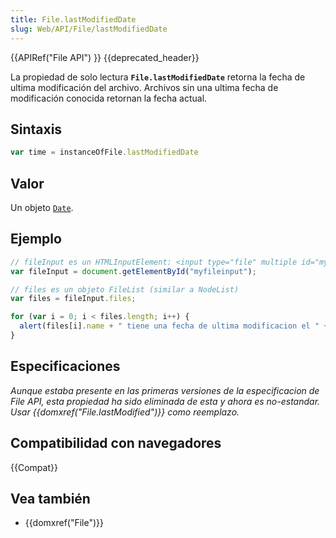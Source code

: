 ```yaml
---
title: File.lastModifiedDate
slug: Web/API/File/lastModifiedDate
---
```


{{APIRef("File API") }} {{deprecated_header}}

La propiedad de solo lectura **`File.lastModifiedDate`** retorna la fecha de ultima modificación del archivo. Archivos sin una ultima fecha de modificación conocida retornan la fecha actual.

## Sintaxis

```js
var time = instanceOfFile.lastModifiedDate
```

## Valor

Un objeto [`Date`](/es/docs/Web/JavaScript/Reference/Global_Objects/Date).

## Ejemplo

```js
// fileInput es un HTMLInputElement: <input type="file" multiple id="myfileinput">
var fileInput = document.getElementById("myfileinput");

// files es un objeto FileList (similar a NodeList)
var files = fileInput.files;

for (var i = 0; i < files.length; i++) {
  alert(files[i].name + " tiene una fecha de ultima modificacion el " + files[i].lastModifiedDate);
}
```

## Especificaciones

_Aunque estaba presente en las primeras versiones de la especificacion de File API, esta propiedad ha sido eliminada de esta y ahora es no-estandar. Usar {{domxref("File.lastModified")}} como reemplazo._

## Compatibilidad con navegadores

{{Compat}}

## Vea también

- {{domxref("File")}}
